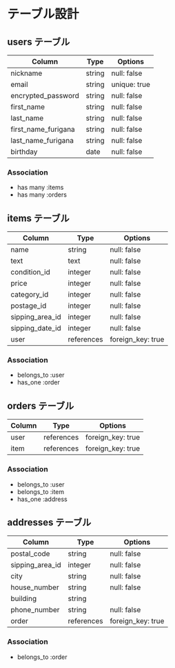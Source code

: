 # テーブル設計

## users テーブル

| Column               | Type     | Options        |
| -------------------- | -------- | -------------- |
| nickname             | string   | null: false    |
| email                | string   | unique: true   |
| encrypted_password   | string   | null: false    |
| first_name           | string   | null: false    |
| last_name            | string   | null: false    |
| first_name_furigana  | string   | null: false    |
| last_name_furigana   | string   | null: false    |
| birthday             | date     | null: false    |

### Association
- has many :items
- has many :orders

## items テーブル

| Column          | Type       | Options           |
| --------------- | ---------- | ----------------- |
| name            | string     | null: false       |
| text            | text       | null: false       |
| condition_id    | integer    | null: false       |
| price           | integer    | null: false       |
| category_id     | integer    | null: false       |
| postage_id      | integer    | null: false       |
| sipping_area_id | integer    | null: false       |
| sipping_date_id | integer    | null: false       |
| user            | references | foreign_key: true |

### Association
- belongs_to :user
- has_one :order

## orders テーブル

| Column  | Type       | Options           |
| ------- | ---------- | ------------------|
| user    | references | foreign_key: true |
| item    | references | foreign_key: true |

### Association
- belongs_to :user
- belongs_to :item
- has_one :address

## addresses テーブル

| Column          | Type       | Options           |
| --------------- | ---------- | ----------------- |
| postal_code     | string     | null: false       |
| sipping_area_id | integer    | null: false       |
| city            | string     | null: false       |
| house_number    | string     | null: false       |
| building        | string     |                   |
| phone_number    | string     | null: false       |
| order           | references | foreign_key: true |

### Association
- belongs_to :order